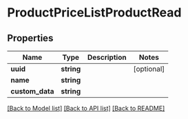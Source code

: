 # ProductPriceListProductRead

## Properties
Name | Type | Description | Notes
------------ | ------------- | ------------- | -------------
**uuid** | **string** |  | [optional] 
**name** | **string** |  | 
**custom_data** | **string** |  | 

[[Back to Model list]](../../README.md#documentation-for-models) [[Back to API list]](../../README.md#documentation-for-api-endpoints) [[Back to README]](../../README.md)

